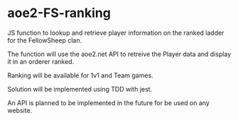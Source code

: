 # aoe2-FS-ranking

JS function to lookup and retrieve player information on the ranked ladder for the FellowSheep clan.

The function will use the aoe2.net API to retreive the Player data and display it in an orderer ranked.

Ranking will be available for 1v1 and Team games.

Solution will be implemented using TDD with jest.

An API is planned to be implemented in the future for be used on any website.
